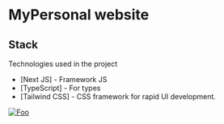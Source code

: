 # MyPersonal website 

## Stack

Technologies used in the project

- [Next JS] - Framework JS
- [TypeScript] - For types
- [Tailwind CSS] -  CSS framework for rapid UI development.

<a href="http://google.com.au/" rel="some text">![Foo](https://i.imgur.com/zpXNqWO.png)</a>
